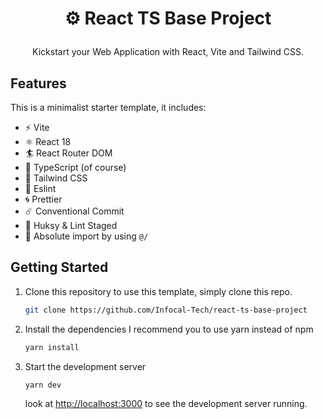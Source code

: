 # <p align="center">⚙️ React TS Base Project</p>

<p align="center">Kickstart your Web Application with React, Vite and Tailwind CSS.
</p>

## Features

This is a minimalist starter template, it includes:

- ⚡️ Vite
- ⚛️ React 18
- 🏄 React Router DOM
- 💎 TypeScript (of course)
- 💨 Tailwind CSS
- 🔨 Eslint
- 🌀 Prettier
- ☄️ Conventional Commit
- 📡 Huksy & Lint Staged
- 🎯 Absolute import by using `@/`

## Getting Started

1. Clone this repository
   to use this template, simply clone this repo.

   ```bash
   git clone https://github.com/Infocal-Tech/react-ts-base-project
   ```

2. Install the dependencies
   I recommend you to use yarn instead of npm
   ```bash
   yarn install
   ```
3. Start the development server
   ```bash
   yarn dev
   ```
   look at [http://localhost:3000](http://localhost:3000) to see the development server running.

